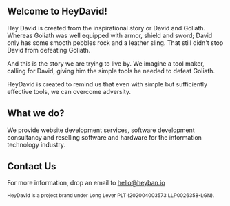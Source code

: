 ## Welcome to HeyDavid!

Hey David is created from the inspirational story or David and Goliath. Whereas Goliath was well equipped with armor, shield and sword; David only has some smooth pebbles rock and a leather sling. That still didn't stop David from defeating Goliath. 

And this is the story we are trying to live by. We imagine a tool maker, calling for David, giving him the simple tools he needed to defeat Goliath.

HeyDavid is created to remind us that even with simple but sufficiently effective tools, we can overcome adversity. 

## What we do?

We provide website development services, software development consultancy and reselling software and hardware for the information technology industry.

## Contact Us

For more information, drop an email to hello@heyban.io


<sup>HeyDavid is a project brand under Long Lever PLT (202004003573 LLP0026358-LGN).</sup>
